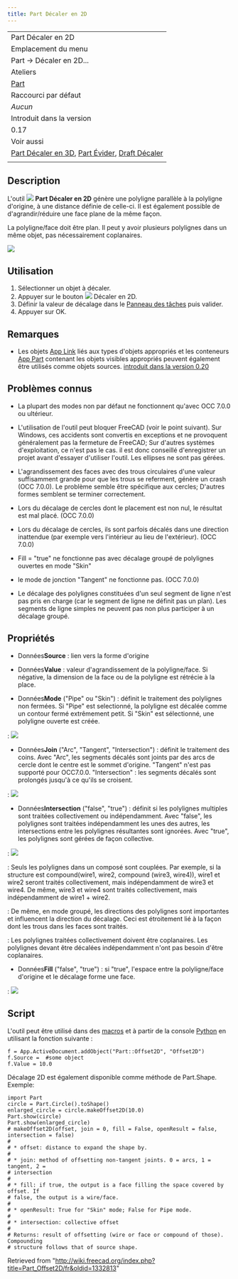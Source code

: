 ```yaml
---
title: Part Décaler en 2D
---
```

|  |
| --- |
| Part Décaler en 2D |
| Emplacement du menu |
| Part → Décaler en 2D... |
| Ateliers |
| [Part](/Part_Workbench/fr "Part Workbench/fr") |
| Raccourci par défaut |
| *Aucun* |
| Introduit dans la version |
| 0.17 |
| Voir aussi |
| [Part Décaler en 3D](/Part_Offset/fr "Part Offset/fr"), [Part Évider](/Part_Thickness/fr "Part Thickness/fr"), [Draft Décaler](/Draft_Offset/fr "Draft Offset/fr") |
|  |

## Description

L'outil ![](/images/Part_Offset2D.svg) **Part Décaler en 2D** génère une polyligne parallèle à la polyligne d'origine, à une distance définie de celle-ci. Il est également possible de d'agrandir/réduire une face plane de la même façon.

La polyligne/face doit être plan. Il peut y avoir plusieurs polylignes dans un même objet, pas nécessairement coplanaires.

![](/images/Part_Offset2D_Demo.png)

## Utilisation

1. Sélectionner un objet à décaler.
2. Appuyer sur le bouton ![](/images/Part_Offset2D.svg) Décaler en 2D.
3. Définir la valeur de décalage dans le [Panneau des tâches](/Task_panel/fr "Task panel/fr") puis valider.
4. Appuyer sur OK.

## Remarques

* Les objets [App Link](/App_Link/fr "App Link/fr") liés aux types d'objets appropriés et les conteneurs [App Part](/App_Part/fr "App Part/fr") contenant les objets visibles appropriés peuvent également être utilisés comme objets sources. [introduit dans la version 0.20](/Release_notes_0.20/fr "Release notes 0.20/fr")

## Problèmes connus

* La plupart des modes non par défaut ne fonctionnent qu'avec OCC 7.0.0 ou ultérieur.

* L'utilisation de l'outil peut bloquer FreeCAD (voir le point suivant). Sur Windows, ces accidents sont convertis en exceptions et ne provoquent généralement pas la fermeture de FreeCAD; Sur d'autres systèmes d'exploitation, ce n'est pas le cas. il est donc conseillé d'enregistrer un projet avant d'essayer d'utiliser l'outil. Les ellipses ne sont pas gérées.

* L'agrandissement des faces avec des trous circulaires d'une valeur suffisamment grande pour que les trous se referment, génère un crash (OCC 7.0.0). Le problème semble être spécifique aux cercles; D'autres formes semblent se terminer correctement.

* Lors du décalage de cercles dont le placement est non nul, le résultat est mal placé. (OCC 7.0.0)

* Lors du décalage de cercles, ils sont parfois décalés dans une direction inattendue (par exemple vers l'intérieur au lieu de l'extérieur). (OCC 7.0.0)

* Fill = "true" ne fonctionne pas avec décalage groupé de polylignes ouvertes en mode "Skin"

* le mode de jonction "Tangent" ne fonctionne pas. (OCC 7.0.0)

* Le décalage des polylignes constituées d'un seul segment de ligne n'est pas pris en charge (car le segment de ligne ne définit pas un plan). Les segments de ligne simples ne peuvent pas non plus participer à un décalage groupé.

## Propriétés

* Données**Source** : lien vers la forme d'origine

* Données**Value** : valeur d'agrandissement de la polyligne/face. Si négative, la dimension de la face ou de la polyligne est rétrécie à la place.

* Données**Mode** ("Pipe" ou "Skin") : définit le traitement des polylignes non fermées. Si "Pipe" est selectionné, la polyligne est décalée comme un contour fermé extrêmement petit. Si "Skin" est sélectionné, une polyligne ouverte est créée.

:   ![](/images/Part_Offset2D_Mode.png)

* Données**Join** ("Arc", "Tangent", "Intersection") : définit le traitement des coins. Avec "Arc", les segments décalés sont joints par des arcs de cercle dont le centre est le sommet d'origine. "Tangent" n'est pas supporté pour OCC7.0.0. "Intersection" : les segments décalés sont prolongés jusqu'à ce qu'ils se croisent.

:   ![](/images/Part_Offset2D_Join.png)

* Données**Intersection** ("false", "true") : définit si les polylignes multiples sont traitées collectivement ou indépendamment. Avec "false", les polylignes sont traitées indépendamment les unes des autres, les intersections entre les polylignes résultantes sont ignorées. Avec "true", les polylignes sont gérées de façon collective.

:   ![](/images/Part_Offset2D_Intersection.png)

:   Seuls les polylignes dans un composé sont couplées. Par exemple, si la structure est compound(wire1, wire2, compound (wire3, wire4)), wire1 et wire2 seront traités collectivement, mais indépendamment de wire3 et wire4. De même, wire3 et wire4 sont traités collectivement, mais indépendamment de wire1 + wire2.

:   De même, en mode groupé, les directions des polylignes sont importantes et influencent la direction du décalage. Ceci est étroitement lié à la façon dont les trous dans les faces sont traités.

:   Les polylignes traitées collectivement doivent être coplanaires. Les polylignes devant être décalées indépendamment n'ont pas besoin d'être coplanaires.

* Données**Fill** ("false", "true") : si "true", l'espace entre la polyligne/face d'origine et le décalage forme une face.

:   ![](/images/Part_Offset2D_Fill.png)

## Script

L'outil peut être utilisé dans des [macros](/Macros/fr "Macros/fr") et à partir de la console [Python](/Python/fr "Python/fr") en utilisant la fonction suivante :

```
f = App.ActiveDocument.addObject("Part::Offset2D", "Offset2D")
f.Source =  #some object
f.Value = 10.0

```

Décalage 2D est également disponible comme méthode de Part.Shape. Exemple:

```
import Part
circle = Part.Circle().toShape()
enlarged_circle = circle.makeOffset2D(10.0)
Part.show(circle)
Part.show(enlarged_circle)
# makeOffset2D(offset, join = 0, fill = False, openResult = false, intersection = false)
# 
# * offset: distance to expand the shape by. 
# 
# * join: method of offsetting non-tangent joints. 0 = arcs, 1 = tangent, 2 =
# intersection
# 
# * fill: if true, the output is a face filling the space covered by offset. If
# false, the output is a wire/face.
# 
# * openResult: True for "Skin" mode; False for Pipe mode. 
# 
# * intersection: collective offset
# 
# Returns: result of offsetting (wire or face or compound of those). Compounding
# structure follows that of source shape.

```

Retrieved from "<http://wiki.freecad.org/index.php?title=Part_Offset2D/fr&oldid=1332813>"